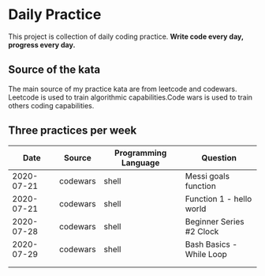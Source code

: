# Daily Practice

This project is collection of daily coding practice. **Write code every day, progress every day.**

## Source of the kata

The main source of my practice kata are from leetcode and codewars. Leetcode is used to train algorithmic capabilities.Code wars is used to train others coding capabilities.

## Three practices per week

| Date | Source | Programming Language | Question |
| ---- | ------ | -------------------- | -------- |
|2020-07-21      |  codewars      |   shell                   |Messi goals function|
|2020-07-21      |  codewars      |   shell                   |Function 1 - hello world|
|2020-07-28  |  codewars      |       shell               |     Beginner Series #2 Clock     |
|2020-07-29  |  codewars      |       shell               |     Bash Basics - While Loop
    |
|      |        |                      |          |

